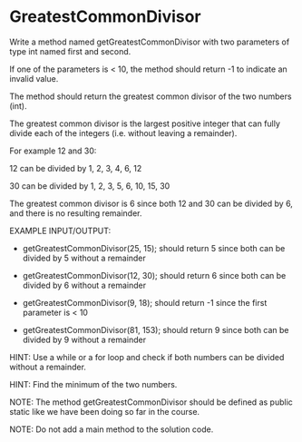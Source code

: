 # GreatestCommonDivisor
Write a method named getGreatestCommonDivisor with two parameters of type int named first and second. 

If one of the parameters is < 10, the method should return -1 to indicate an invalid value.

The method should return the greatest common divisor of the two numbers (int).

The greatest common divisor is the largest positive integer that can fully divide each of the integers (i.e. without leaving a remainder).


For example 12 and 30:

12 can be divided by 1, 2, 3, 4, 6, 12

30 can be divided by 1, 2, 3, 5, 6, 10, 15, 30

The greatest common divisor is 6 since both 12 and 30 can be divided by 6, and there is no resulting remainder.


EXAMPLE INPUT/OUTPUT:

* getGreatestCommonDivisor(25, 15); should return 5 since both can be divided by 5 without a remainder

* getGreatestCommonDivisor(12, 30); should return 6 since both can be divided by 6 without a remainder

* getGreatestCommonDivisor(9, 18); should return -1 since the first parameter is < 10

* getGreatestCommonDivisor(81, 153); should return 9 since both can be divided by 9 without a remainder


HINT: Use a while or a for loop and check if both numbers can be divided without a remainder.

HINT: Find the minimum of the two numbers.


NOTE: The method getGreatestCommonDivisor should be defined as public static like we have been doing so far in the course.

NOTE: Do not add a main method to the solution code.
